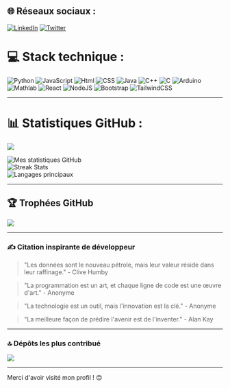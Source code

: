 
## 🌐 Réseaux sociaux :

[![LinkedIn](https://img.shields.io/badge/LinkedIn-%230077B5.svg?logo=linkedin&logoColor=white)](https://www.linkedin.com/in/ismael122)
[![Twitter](https://img.shields.io/badge/Twitter-%231DA1F2.svg?logo=twitter&logoColor=white)](https://x.com/hopsyder)


# 💻 Stack technique :

![Python](https://img.shields.io/badge/python-3670A0?style=for-the-badge&logo=python&logoColor=ffdd54)
![JavaScript](https://img.shields.io/badge/javascript-%23323330.svg?style=for-the-badge&logo=javascript&logoColor=%23F7DF1E)
![Html](https://img.shields.io/badge/html5-%23E34F26.svg?style=for-the-badge&logo=html5&logoColor=white)
![CSS](https://img.shields.io/badge/css3-%231572B6.svg?style=for-the-badge&logo=css3&logoColor=white)
![Java](https://img.shields.io/badge/java-%23ED8B00.svg?style=for-the-badge&logo=java&logoColor=white)
![C++](https://img.shields.io/badge/c++-%2300599C.svg?style=for-the-badge&logo=c%2B%2B&logoColor=white)
![C](https://img.shields.io/badge/c-%2300599C.svg?style=for-the-badge&logo=c&logoColor=white)
![Arduino](https://img.shields.io/badge/arduino-%23005C2E.svg?style=for-the-badge&logo=arduino&logoColor=white)
![Mathlab](https://img.shields.io/badge/matlab-%23E16737.svg?style=for-the-badge&logo=matlab&logoColor=white)
![React](https://img.shields.io/badge/react-%2320232a.svg?style=for-the-badge&logo=react&logoColor=%2361DAFB)
![NodeJS](https://img.shields.io/badge/node.js-6DA55F?style=for-the-badge&logo=node.js&logoColor=white)
![Bootstrap](https://img.shields.io/badge/bootstrap-%238511FA.svg?style=for-the-badge&logo=bootstrap&logoColor=white)
![TailwindCSS](https://img.shields.io/badge/tailwindcss-%2338B2AC.svg?style=for-the-badge&logo=tailwind-css&logoColor=white)

---

# 📊 Statistiques GitHub :

![](https://komarev.com/ghpvc/?username=Hop-Syder&color=dc143c)

![Mes statistiques GitHub](https://github-readme-stats.vercel.app/api?username=Hop-Syder&theme=dark&hide_border=false&include_all_commits=true&count_private=true)<br/>
![Streak Stats](https://github-readme-streak-stats.herokuapp.com/?user=Hop-Syder&theme=dark&hide_border=false)<br/>
![Langages principaux](https://github-readme-stats.vercel.app/api/top-langs/?username=Hop-Syder&theme=dark&hide_border=false&include_all_commits=true&count_private=true&layout=compact)

---

## 🏆 Trophées GitHub

![](https://github-profile-trophy.vercel.app/?username=Hop-Syder&theme=radical&no-frame=false&no-bg=true&margin-w=4)

---

### ✍️ Citation inspirante de développeur

> "Les données sont le nouveau pétrole, mais leur valeur réside dans leur raffinage." - Clive Humby

> "La programmation est un art, et chaque ligne de code est une œuvre d'art." - Anonyme

> "La technologie est un outil, mais l'innovation est la clé." - Anonyme

> "La meilleure façon de prédire l'avenir est de l'inventer." - Alan Kay

---

### 🔝 Dépôts les plus contribué

![](https://github-contributor-stats.vercel.app/api?username=Hop-Syder&limit=5&theme=dark&combine_all_yearly_contributions=true)

---

Merci d'avoir visité mon profil ! 😊

